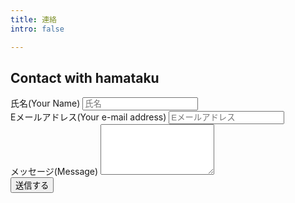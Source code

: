 ```yaml
---
title: 連絡
intro: false

---
```

<div class="page-title text-center animate">

## Contact with hamataku
</div>
<form name="contact" method="POST" netlify>
  <div class="form-group">
    <label>氏名(Your Name)</label>
    <input type="text" name="name" class="form-control" placeholder="氏名">
  </div>
  <div class="form-group">
    <label for="exampleInputEmail1">Eメールアドレス(Your e-mail address)</label>
    <input type="email" name="email" class="form-control" placeholder="Eメールアドレス">
  </div>
  <div class="form-group">
    <label for="exampleFormControlTextarea1">メッセージ(Message)</label>
    <textarea class="form-control"  name="message" rows="5"></textarea>
  </div>
  <div class="mx-auto" style="width: 90px;margin-bottom:10px">
    <button type="submit" class="btn btn-primary btn-lg">送信する</button>
  </div>
</form>

